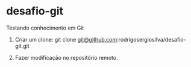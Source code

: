 # desafio-git
Testando conhecimento em Git

1) Criar um clone: git clone git@github.com:rodrigosergiosilva/desafio-git.git

2) Fazer modificação no repositório remoto.
